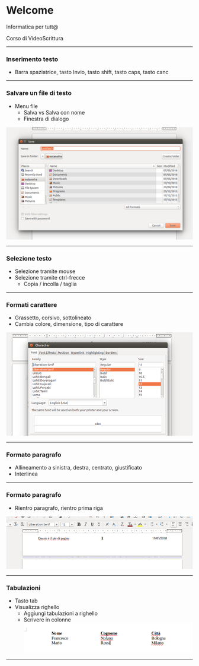 # Welcome 

Informatica per tutt@

Corso di VideoScrittura

---

### Inserimento testo

- Barra spaziatrice, tasto Invio, tasto shift, tasto caps, tasto canc	

---

### Salvare un file di testo

- Menu file
  - Salva vs Salva con nome
  - Finestra di dialogo


![Finestra dialogo](assets/finestra_dialogo.png)

---

### Selezione testo

- Selezione tramite mouse
- Selezione tramite ctrl-frecce
  - Copia / incolla / taglia

---

### Formati carattere

- Grassetto, corsivo, sottolineato
- Cambia colore, dimensione, tipo di carattere

![Formato carattere](assets/formato_carattere.png)

---
### Formato paragrafo

- Allineamento a sinistra, destra, centrato, giustificato
- Interlinea

---

### Formato paragrafo

- Rientro paragrafo, rientro prima riga

![Rientro](assets/rientro.png)

---

### Tabulazioni

- Tasto tab
- Visualizza righello 
  - Aggiungi tabulazioni a righello
  - Scrivere in colonne
![Tabulazioni](assets/tabulazioni.png)

---
